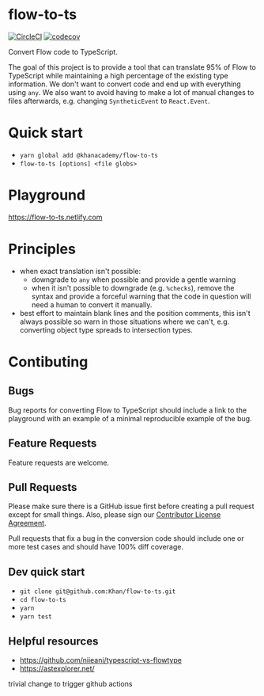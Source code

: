# flow-to-ts

[![CircleCI](https://circleci.com/gh/Khan/flow-to-ts.svg?style=svg)](https://circleci.com/gh/Khan/flow-to-ts) [![codecov](https://codecov.io/gh/Khan/flow-to-ts/branch/master/graph/badge.svg)](https://codecov.io/gh/Khan/flow-to-ts)

Convert Flow code to TypeScript.

The goal of this project is to provide a tool that can translate 95% of Flow
to TypeScript while maintaining a high percentage of the existing type
information. We don't want to convert code and end up with everything using
`any`. We also want to avoid having to make a lot of manual changes to files
afterwards, e.g. changing `SyntheticEvent` to `React.Event`.

# Quick start

- `yarn global add @khanacademy/flow-to-ts`
- `flow-to-ts [options] <file globs>`

# Playground

https://flow-to-ts.netlify.com

# Principles

- when exact translation isn't possible:
  - downgrade to `any` when possible and provide a gentle warning
  - when it isn't possible to downgrade (e.g. `%checks`), remove the syntax
    and provide a forceful warning that the code in question will need a human
    to convert it manually.
- best effort to maintain blank lines and the position comments, this isn't
  always possible so warn in those situations where we can't, e.g. converting
  object type spreads to intersection types.

# Contibuting

## Bugs

Bug reports for converting Flow to TypeScript should include a link to the
playground with an example of a minimal reproducible example of the bug.

## Feature Requests

Feature requests are welcome.

## Pull Requests

Please make sure there is a GitHub issue first before creating a pull request
except for small things. Also, please sign our [Contributor License Agreement](https://docs.google.com/forms/d/e/1FAIpQLSdyXYrc8ogVoA46J9KXyIj5nKlZzNkOnQG-4A1R7X_BWGTShQ/viewform).

Pull requests that fix a bug in the conversion code should include one or more
test cases and should have 100% diff coverage.

## Dev quick start

- `git clone git@github.com:Khan/flow-to-ts.git`
- `cd flow-to-ts`
- `yarn`
- `yarn test`

## Helpful resources

- https://github.com/niieani/typescript-vs-flowtype
- https://astexplorer.net/

trivial change to trigger github actions
